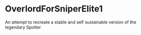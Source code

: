 # OverlordForSniperElite1
An attempt to recreate a stable and self sustainable version of the legendary Spotter
